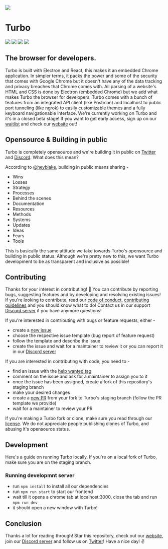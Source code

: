![](https://i.ibb.co/xzCtV8J/git-embed.png)

# Turbo

[![](https://img.shields.io/twitter/follow/turbobrowserio?color=30a1f2&label=Follow&logo=twitter&style=for-the-badge)](https://twitter.turbobrowser.io)
[![](https://img.shields.io/discord/824644286616305766?color=7289da&label=DISCORD&logo=discord&style=for-the-badge)](https://discord.turbobrowser.io)
![](https://api.ghprofile.me/view?username=teamcodebyte.turbo)
![](https://img.shields.io/tokei/lines/github.com/teamcodebyte/turbo?color=007ec6&style=for-the-badge)

## The browser for developers.

Turbo is built with Electron and React, this makes it an embedded Chrome application. In simpler terms, it packs the power and some of the security that comes with Google Chrome but it doesn't have any of the data tracking and privacy breaches that Chrome comes with. All parsing of a website's HTML and CSS is done by Electron (embedded Chrome) but we add what makes Turbo the browser for developers. Turbo comes with a bunch of features from an integrated API client (like Postman) and localhost to public port tunneling (like ngrok) to easily customizable themes and a fully keyboard navigationable interface. We're currently working on Turbo and it's in a closed beta stage! If you want to get early access, sign up on our [waitlist](https://forms.gle/t5Huj2UxHbT79FSJ7) and check our [website](https://turbobrowser.io) out!

## Opensource & Building in public

Turbo is completely opensource and we're building it in public on [Twitter](https://twitter.turbobrowser.io/) and [Discord](https://discord.turbobrowser.io). What does this mean?

According to [@heyblake](https://twitter.com/heyblake), building in public means sharing -

- Wins
- Losses
- Strategy
- Processes
- Behind the scenes
- Documentation
- Resources
- Methods
- Systems
- Updates
- Ideas
- Fears
- Tools

This is basically the same attitude we take towards Turbo's opensource and building in public status. Although we're pretty new to this, we want Turbo development to be as transparent and inclusive as possible!

## Contributing

Thanks for your interest in contributing! 🎉 You can contribute by reporting bugs, suggesting features and by developing and resolving existing issues! If you're looking to contribute, read our [code of conduct](https://github.com/teamcodebyte/turbo/blob/main/CODE_OF_CONDUCT.md), [contributing guidelines](https://github.com/teamcodebyte/turbo/blob/main/CONTRIBUTING.md) and you should know what to do! Contact us in our support [Discord server](https://discord.turbobrowser.io) if you have anymore questions!

If you're interested in contributing with bugs or feature requests, either -

- create a [new issue](https://github.com/teamcodebyte/turbo/issues/new)
- choose the respective issue template (bug report of feature request)
- follow the template and describe the issue
- create the issue and wait for a maintainer to review it
  or you can report it in our [Discord server](https://discord.turbobrowser.io)

If you are interested in contributing with code, you need to -

- find an issue with the [help wanted tag](https://github.com/teamcodebyte/turbo/labels/help%20wanted)
- comment on the issue and ask for a maintainer to assign you to it
- once the issue has been assigned, create a fork of this repository's staging branch
- make your desired changes
- create a [new PR](https://github.com/teamcodebyte/turbo/compare) from your fork to Turbo's staging branch (follow the PR template we provide)
- wait for a maintainer to review your PR

If you're making a Turbo fork or clone, make sure you read through our [license](https://github.com/teamcodebyte/turbo/blob/main/LICENSE.md). We do not appreciate people publishing clones of Turbo, and abusing it's opensource status.

## Development

Here's a guide on running Turbo locally. If you're on a local fork of Turbo, make sure you are on the staging branch.

### Running developmnt server

- run `npm install` to install all our dependencies
- run `npm run start` to start our frontend
- wait till it opens a chrome tab at localhost:3000, close the tab and run `npm run dev`
- it should open a new window with Turbo!

## Conclusion

Thanks a lot for reading through! Star this repository, check out our [website](https://turbobrowser.io), join our [Discord server](https://discord.turbobrowser.io) and follow us on [Twitter](https://twitter.turbobrowser.io)! Have a nice day! ✌
